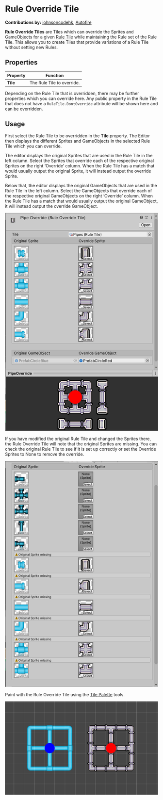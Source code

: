 # Rule Override Tile

__Contributions by:__ [johnsoncodehk](https://github.com/johnsoncodehk), [Autofire](https://github.com/Autofire)

__Rule Override Tiles__ are Tiles which can override the Sprites and GameObjects for a given [Rule Tile](RuleTile.md) while maintaining the Rule set of the Rule Tile. This allows you to create Tiles that provide variations of a Rule Tile without setting new Rules.

## Properties

| Property          | Function                                                     |
| ----------------- | ------------------------------------------------------------ |
| __Tile__          | The Rule Tile to override.                                   |

Depending on the Rule Tile that is overridden, there may be further properties which you can override here. Any public property in the Rule Tile that does not have a `RuleTile.DontOverride` attribute will be shown here and can be overridden.

## Usage

First select the Rule Tile to be overridden in the __Tile__ property. The Editor then displays the different Sprites and GameObjects in the selected Rule Tile which you can override.

The editor displays the original Sprites that are used in the Rule Tile in the left column. Select the Sprites that override each of the respective original Sprites on the right ‘Override’ column. When the Rule Tile has a match that would usually output the original Sprite, it will instead output the override Sprite. 

Below that, the editor displays the original GameObjects that are used in the Rule Tile in the left column. Select the GameObjects that override each of the respective original GameObjects on the right ‘Override’ column. When the Rule Tile has a match that would usually output the original GameObject, it will instead output the override GameObject.

![Rule Override Tile Editor](images/RuleOverrideTileEditor.png)

If you have modified the original Rule Tile and changed the Sprites there, the Rule Override Tile will note that the original Sprites are missing. You can check the original Rule Tile to see if it is set up correctly or set the Override Sprites to None to remove the override.

![Rule Override Tile Editor with Missing Original Sprites](images/RuleOverrideTileEditorMissing.png)

Paint with the Rule Override Tile using the [Tile Palette](https://docs.unity3d.com/Manual/Tilemap-Painting.html) tools.

![Scene View with Rule Override Tile](images/RuleOverrideTile.png)